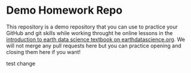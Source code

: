 # Demo Homework Repo

This repository is a demo repository that you can use to practice your GitHub and git skills while working
throught he online lessons in the [introduction to earth data science textbook on earthdatascience.org](https://www.earthdatascience.org/courses/intro-to-earth-data-science/git-github/version-control/). We will not merge any pull requests here but you can practice opening and closing them here if you want!

test change
